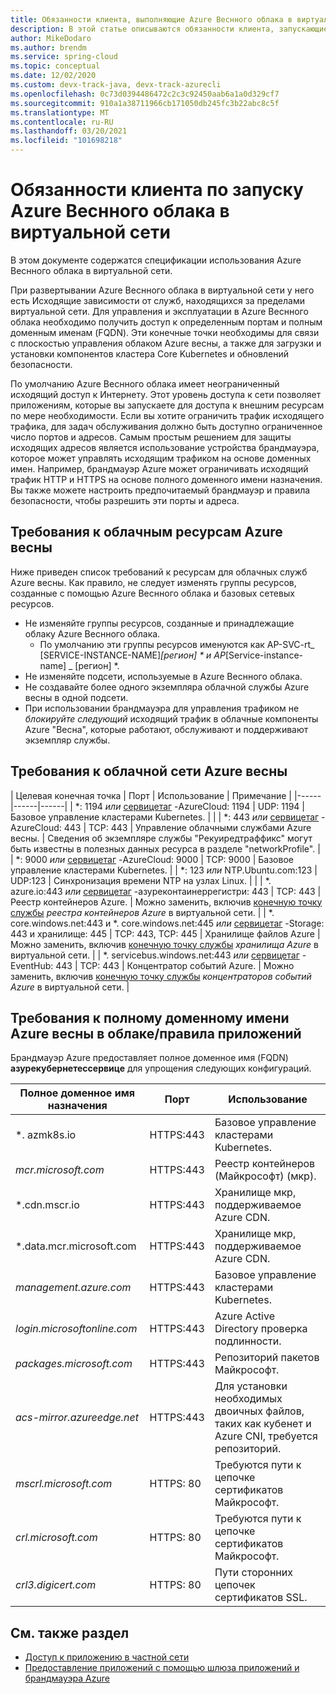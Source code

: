 ```yaml
---
title: Обязанности клиента, выполняющие Azure Веснного облака в виртуальной сети
description: В этой статье описываются обязанности клиента, запускающие Azure Веснного облака в виртуальной сети.
author: MikeDodaro
ms.author: brendm
ms.service: spring-cloud
ms.topic: conceptual
ms.date: 12/02/2020
ms.custom: devx-track-java, devx-track-azurecli
ms.openlocfilehash: 0c73d0394486472c2c3c92450aab6a1a0d329cf7
ms.sourcegitcommit: 910a1a38711966cb171050db245fc3b22abc8c5f
ms.translationtype: MT
ms.contentlocale: ru-RU
ms.lasthandoff: 03/20/2021
ms.locfileid: "101698218"
---
```

# <a name="customer-responsibilities-for-running-azure-spring-cloud-in-vnet"></a>Обязанности клиента по запуску Azure Веснного облака в виртуальной сети
В этом документе содержатся спецификации использования Azure Веснного облака в виртуальной сети.

При развертывании Azure Веснного облака в виртуальной сети у него есть Исходящие зависимости от служб, находящихся за пределами виртуальной сети. Для управления и эксплуатации в Azure Веснного облака необходимо получить доступ к определенным портам и полным доменным именам (FQDN). Эти конечные точки необходимы для связи с плоскостью управления облаком Azure весны, а также для загрузки и установки компонентов кластера Core Kubernetes и обновлений безопасности.

По умолчанию Azure Веснного облака имеет неограниченный исходящий доступ к Интернету. Этот уровень доступа к сети позволяет приложениям, которые вы запускаете для доступа к внешним ресурсам по мере необходимости. Если вы хотите ограничить трафик исходящего трафика, для задач обслуживания должно быть доступно ограниченное число портов и адресов. Самым простым решением для защиты исходящих адресов является использование устройства брандмауэра, которое может управлять исходящим трафиком на основе доменных имен. Например, брандмауэр Azure может ограничивать исходящий трафик HTTP и HTTPS на основе полного доменного имени назначения. Вы также можете настроить предпочитаемый брандмауэр и правила безопасности, чтобы разрешить эти порты и адреса.

## <a name="azure-spring-cloud-resource-requirements"></a>Требования к облачным ресурсам Azure весны 

Ниже приведен список требований к ресурсам для облачных служб Azure весны. Как правило, не следует изменять группы ресурсов, созданные с помощью Azure Веснного облака и базовых сетевых ресурсов.
- Не изменяйте группы ресурсов, созданные и принадлежащие облаку Azure Веснного облака.
  - По умолчанию эти группы ресурсов именуются как AP-SVC-rt_ [SERVICE-INSTANCE-NAME]_[регион] * и AP_[Service-instance-name] _ [регион] *.
- Не изменяйте подсети, используемые в Azure Веснного облака.
- Не создавайте более одного экземпляра облачной службы Azure весны в одной подсети.
- При использовании брандмауэра для управления трафиком не *блокируйте следующий* исходящий трафик в облачные компоненты Azure "Весна", которые работают, обслуживают и поддерживают экземпляр службы.

## <a name="azure-spring-cloud-network-requirements"></a>Требования к облачной сети Azure весны

  | Целевая конечная точка | Порт | Использование | Примечание |
  |------|------|------|
  | *: 1194 *или* [сервицетаг](../virtual-network/service-tags-overview.md#available-service-tags) -AzureCloud: 1194 | UDP: 1194 | Базовое управление кластерами Kubernetes. | |
  | *: 443 *или* [сервицетаг](../virtual-network/service-tags-overview.md#available-service-tags) -AzureCloud: 443 | TCP: 443 | Управление облачными службами Azure весны. | Сведения об экземпляре службы "Рекуиредтраффикс" могут быть известны в полезных данных ресурса в разделе "networkProfile". |
  | *: 9000 *или* [сервицетаг](../virtual-network/service-tags-overview.md#available-service-tags) -AzureCloud: 9000 | TCP: 9000 | Базовое управление кластерами Kubernetes. |
  | *: 123 *или* NTP.Ubuntu.com:123 | UDP:123 | Синхронизация времени NTP на узлах Linux. | |
  | *. azure.io:443 *или* [сервицетаг](../virtual-network/service-tags-overview.md#available-service-tags) -азуреконтаинеррегистри: 443 | TCP: 443 | Реестр контейнеров Azure. | Можно заменить, включив [конечную точку службы](../virtual-network/virtual-network-service-endpoints-overview.md) *реестра контейнеров Azure* в виртуальной сети. |
  | *. core.windows.net:443 и *. core.windows.net:445 *или* [сервицетаг](../virtual-network/service-tags-overview.md#available-service-tags) -Storage: 443 и хранилище: 445 | TCP: 443, TCP: 445 | Хранилище файлов Azure | Можно заменить, включив [конечную точку службы](../virtual-network/virtual-network-service-endpoints-overview.md) *хранилища Azure* в виртуальной сети. |
  | *. servicebus.windows.net:443 *или* [сервицетаг](../virtual-network/service-tags-overview.md#available-service-tags) -EventHub: 443 | TCP: 443 | Концентратор событий Azure. | Можно заменить, включив [конечную точку службы](../virtual-network/virtual-network-service-endpoints-overview.md) *концентраторов событий Azure* в виртуальной сети. |
  

## <a name="azure-spring-cloud-fqdn-requirements--application-rules"></a>Требования к полному доменному имени Azure весны в облаке/правила приложений

Брандмауэр Azure предоставляет полное доменное имя (FQDN) **азурекубернетессервице** для упрощения следующих конфигураций.

  | Полное доменное имя назначения | Порт | Использование |
  |------|------|------|
  | *. azmk8s.io | HTTPS:443 | Базовое управление кластерами Kubernetes. |
  | <i>mcr.microsoft.com</i> | HTTPS:443 | Реестр контейнеров (Майкрософт) (мкр). |
  | *.cdn.mscr.io | HTTPS:443 | Хранилище мкр, поддерживаемое Azure CDN. |
  | *.data.mcr.microsoft.com | HTTPS:443 | Хранилище мкр, поддерживаемое Azure CDN. |
  | <i>management.azure.com</i> | HTTPS:443 | Базовое управление кластерами Kubernetes. |
  | <i>login.microsoftonline.com</i> | HTTPS:443 | Azure Active Directory проверка подлинности. |
  |<i>packages.microsoft.com</i>    | HTTPS:443 | Репозиторий пакетов Майкрософт. |
  | <i>acs-mirror.azureedge.net</i> | HTTPS:443 | Для установки необходимых двоичных файлов, таких как кубенет и Azure CNI, требуется репозиторий. |
  | *mscrl.microsoft.com* | HTTPS: 80 | Требуются пути к цепочке сертификатов Майкрософт. |
  | *crl.microsoft.com* | HTTPS: 80 | Требуются пути к цепочке сертификатов Майкрософт. |
  | *crl3.digicert.com* | HTTPS: 80 | Пути сторонних цепочек сертификатов SSL. |

## <a name="see-also"></a>См. также раздел
* [Доступ к приложению в частной сети](spring-cloud-access-app-virtual-network.md)
* [Предоставление приложений с помощью шлюза приложений и брандмауэра Azure](spring-cloud-expose-apps-gateway-azure-firewall.md)